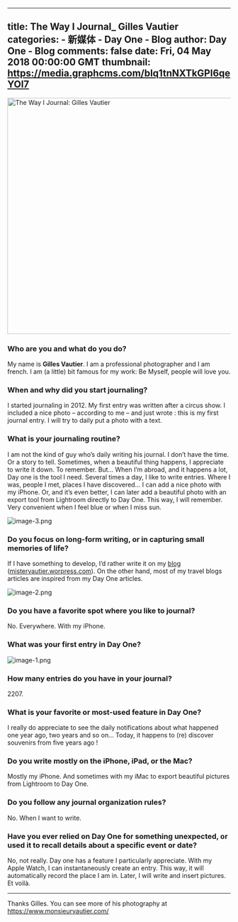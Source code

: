 
---
title: The Way I Journal_ Gilles Vautier
categories: 
    - 新媒体
    - Day One - Blog
author: Day One - Blog
comments: false
date: Fri, 04 May 2018 00:00:00 GMT
thumbnail: https://media.graphcms.com/bIq1tnNXTkGPI6qeYOI7
---

<div>   
<img alt="The Way I Journal: Gilles Vautier" width="800" height="533" src="https://media.graphcms.com/bIq1tnNXTkGPI6qeYOI7" referrerpolicy="no-referrer"><h3>Who are you and what do you do?</h3><p>My name is <strong>Gilles Vautier</strong>. I am a professional photographer and I am french. I am (a little) bit famous for my work: Be Myself, people will love you.</p><h3>When and why did you start journaling?</h3><p>I started journaling in 2012. My first entry was written after a circus show. I included a nice photo – according to me – and just wrote : this is my first journal entry. I will try to daily put a photo with a text.</p><h3>What is your journaling routine?</h3><p>I am not the kind of guy who’s daily writing his journal. I don’t have the time. Or a story to tell. Sometimes, when a beautiful thing happens, I appreciate to write it down. To remember. But… When I’m abroad, and it happens a lot, Day one is the tool I need. Several times a day, I like to write entries. Where I was, people I met, places I have discovered… I can add a nice photo with my iPhone. Or, and it’s even better, I can later add a beautiful photo with an export tool from Lightroom directly to Day One. This way, I will remember. Very convenient when I feel blue or when I miss sun.</p><p><img alt="image-3.png" src="https://media.graphcms.com/hWkGc7ERUiqHFH0PUQKH" referrerpolicy="no-referrer"></p><h3>Do you focus on long-form writing, or in capturing small memories of life?</h3><p>If I have something to develop, I’d rather write it on my <a href="https://mistervautier.wordpress.com/">blog</a> (<a href="https://mistervautier.wordpress.com/">mistervautier.worpress.com</a>). On the other hand, most of my travel blogs articles are inspired from my Day One articles.</p><p><img alt="image-2.png" src="https://media.graphcms.com/3apJ9QB2kku3F7EwIBAu" referrerpolicy="no-referrer"></p><h3>Do you have a favorite spot where you like to journal?</h3><p>No. Everywhere. With my iPhone.</p><h3>What was your first entry in Day One?</h3><p><img alt="image-1.png" src="https://media.graphcms.com/2eBLctK0RwKYtPbrWBjG" referrerpolicy="no-referrer"></p><h3>How many entries do you have in your journal?</h3><p>2207<!-- -->.</p><h3>What is your favorite or most-used feature in Day One?</h3><p>I really do appreciate to see the daily notifications about what happened one year ago, two years and so on… Today, it happens to (re) discover souvenirs from five years ago !</p><h3>Do you write mostly on the iPhone, iPad, or the Mac?</h3><p>Mostly my iPhone. And sometimes with my iMac to export beautiful pictures from Lightroom to Day One.</p><h3>Do you follow any journal organization rules?</h3><p>No. When I want to write.</p><h3>Have you ever relied on Day One for something unexpected, or used it to recall details about a specific event or date?</h3><p>No, not really. Day one has a feature I particularly appreciate. With my Apple Watch, I can instantaneously create an entry. This way, it will automatically record the place I am in. Later, I will write and insert pictures. Et voilà.</p><hr><p>Thanks Gilles. You can see more of his photography at <a href="https://www.monsieurvautier.com/">https://www.monsieurvautier.com/</a></p>  
</div>
            